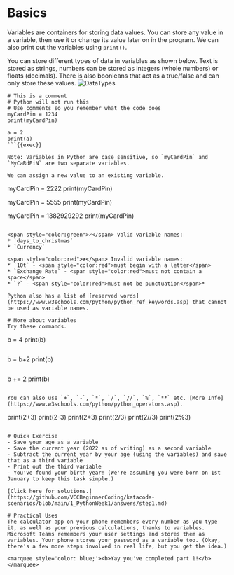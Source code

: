 # Basics

Variables are containers for storing data values. You can store any value in a variable, then use it or change its value later on in the program. We can also print out the variables using `print()`.

You can store different types of data in variables as shown below. Text is stored as strings, numbers can be stored as integers (whole numbers) or floats (decimals). There is also boonleans that act as a true/false and can only store these values. 
![DataTypes](./assets/data-types.png)

```
# This is a comment
# Python will not run this
# Use comments so you remember what the code does
myCardPin = 1234
print(myCardPin)

a = 2
print(a)
```{{exec}}

Note: Variables in Python are case sensitive, so `myCardPin` and `MyCaRdPiN` are two separate variables.

We can assign a new value to an existing variable.

```
myCardPin = 2222
print(myCardPin)

myCardPin = 5555
print(myCardPin)

myCardPin = 1382929292
print(myCardPin)
```{{exec}}

<span style="color:green">✓</span> Valid variable names:
* `days_to_christmas`
* `Currency`

<span style="color:red">✗</span> Invalid variable names:
* `10t` - <span style="color:red">must begin with a letter</span>
* `Exchange Rate` - <span style="color:red">must not contain a space</span>
* `?` - <span style="color:red">must not be punctuation</span>*

Python also has a list of [reserved words](https://www.w3schools.com/python/python_ref_keywords.asp) that cannot be used as variable names.

# More about variables
Try these commands.

```
b = 4
print(b)
```{{exec}}

```
b = b+2
print(b)
```{{exec}}

```
b += 2
print(b)
```{{exec}}

You can also use `+`, `-`, `*`, `/`, `//`, `%`, `**` etc. [More Info](https://www.w3schools.com/python/python_operators.asp).

```
print(2+3)
print(2-3)
print(2*3)
print(2/3)
print(2//3)
print(2%3)
```{{exec}}

# Quick Exercise
- Save your age as a variable
- Save the current year (2022 as of writing) as a second variable
- Subtract the current year by your age (using the variables) and save that as a third variable
- Print out the third variable
- You've found your birth year! (We're assuming you were born on 1st January to keep this task simple.)

[Click here for solutions.](https://github.com/VCCBeginnerCoding/katacoda-scenarios/blob/main/1_PythonWeek1/answers/step1.md)

# Practical Uses
The calculator app on your phone remembers every number as you type it, as well as your previous calculations, thanks to variables. Microsoft Teams remembers your user settings and stores them as variables. Your phone stores your password as a variable too. (Okay, there's a few more steps involved in real life, but you get the idea.)

<marquee style='color: blue;'><b>Yay you've completed part 1!</b></marquee>
